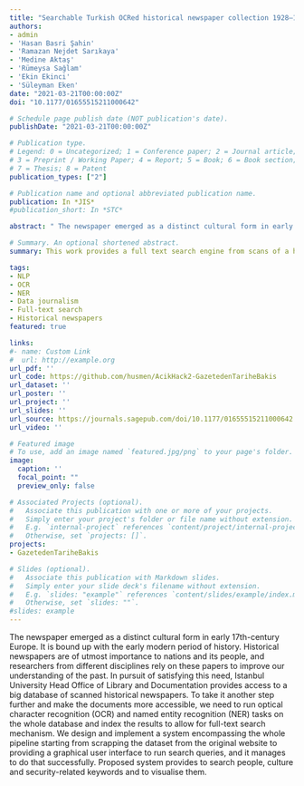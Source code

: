 ```yaml
---
title: "Searchable Turkish OCRed historical newspaper collection 1928–1942"
authors:
- admin
- 'Hasan Basri Şahin'
- 'Ramazan Nejdet Sarıkaya'
- 'Medine Aktaş'
- 'Rümeysa Sağlam'
- 'Ekin Ekinci'
- 'Süleyman Eken'
date: "2021-03-21T00:00:00Z"
doi: "10.1177/01655515211000642"

# Schedule page publish date (NOT publication's date).
publishDate: "2021-03-21T00:00:00Z"

# Publication type.
# Legend: 0 = Uncategorized; 1 = Conference paper; 2 = Journal article;
# 3 = Preprint / Working Paper; 4 = Report; 5 = Book; 6 = Book section;
# 7 = Thesis; 8 = Patent
publication_types: ["2"]

# Publication name and optional abbreviated publication name.
publication: In *JIS*
#publication_short: In *STC*

abstract: " The newspaper emerged as a distinct cultural form in early 17th-century Europe. It is bound up with the early modern period of history. Historical newspapers are of utmost importance to nations and its people, and researchers from different disciplines rely on these papers to improve our understanding of the past. In pursuit of satisfying this need, Istanbul University Head Office of Library and Documentation provides access to a big database of scanned historical newspapers. To take it another step further and make the documents more accessible, we need to run optical character recognition (OCR) and named entity recognition (NER) tasks on the whole database and index the results to allow for full-text search mechanism. We design and implement a system encompassing the whole pipeline starting from scrapping the dataset from the original website to providing a graphical user interface to run search queries, and it manages to do that successfully. Proposed system provides to search people, culture and security-related keywords and to visualise them. "

# Summary. An optional shortened abstract.
summary: This work provides a full text search engine from scans of a historical collection of Turkish newspapers (1928–1942).

tags:
- NLP
- OCR
- NER
- Data journalism
- Full-text search
- Historical newspapers
featured: true

links:
#- name: Custom Link
#  url: http://example.org
url_pdf: ''
url_code: https://github.com/husmen/AcikHack2-GazetedenTariheBakis
url_dataset: ''
url_poster: ''
url_project: ''
url_slides: ''
url_source: https://journals.sagepub.com/doi/10.1177/01655515211000642
url_video: ''

# Featured image
# To use, add an image named `featured.jpg/png` to your page's folder. 
image:
  caption: ''
  focal_point: ""
  preview_only: false

# Associated Projects (optional).
#   Associate this publication with one or more of your projects.
#   Simply enter your project's folder or file name without extension.
#   E.g. `internal-project` references `content/project/internal-project/index.md`.
#   Otherwise, set `projects: []`.
projects:
- GazetedenTariheBakis

# Slides (optional).
#   Associate this publication with Markdown slides.
#   Simply enter your slide deck's filename without extension.
#   E.g. `slides: "example"` references `content/slides/example/index.md`.
#   Otherwise, set `slides: ""`.
#slides: example
---
```


<!-- {{% callout note %}}
Click the *Cite* button above to demo the feature to enable visitors to import publication metadata into their reference management software.
{{% /callout %}}

{{% callout note %}}
Click the *Slides* button above to demo Academic's Markdown slides feature.
{{% /callout %}}

Supplementary notes can be added here, including [code and math](https://sourcethemes.com/academic/docs/writing-markdown-latex/).
 -->

The newspaper emerged as a distinct cultural form in early 17th-century Europe. It is bound up with the early modern period of history. Historical newspapers are of utmost importance to nations and its people, and researchers from different disciplines rely on these papers to improve our understanding of the past. In pursuit of satisfying this need, Istanbul University Head Office of Library and Documentation provides access to a big database of scanned historical newspapers. To take it another step further and make the documents more accessible, we need to run optical character recognition (OCR) and named entity recognition (NER) tasks on the whole database and index the results to allow for full-text search mechanism. We design and implement a system encompassing the whole pipeline starting from scrapping the dataset from the original website to providing a graphical user interface to run search queries, and it manages to do that successfully. Proposed system provides to search people, culture and security-related keywords and to visualise them.